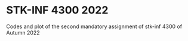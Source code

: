 # STK-INF 4300 2022
Codes and plot of the second mandatory assignment of stk-inf 4300 of Autumn 2022
